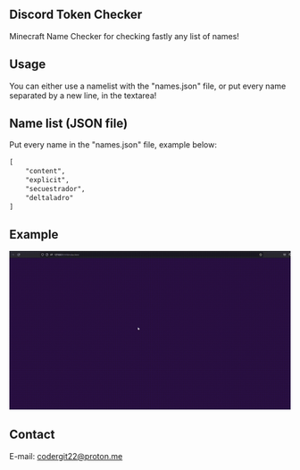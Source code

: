 ## Discord Token Checker

Minecraft Name Checker for checking fastly any list of names!

## Usage

You can either use a namelist with the "names.json" file, or put every name separated by a new line, in the textarea!

## Name list (JSON file)

Put every name in the "names.json" file, example below:

```
[
    "content",
    "explicit",
    "secuestrador",
    "deltaladro"
]

```

## Example

![](https://github.com/secuestrador/Discord-Token-Checker/blob/main/gif.gif)

## Contact

E-mail: codergit22@proton.me
